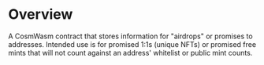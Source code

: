 # Overview

A CosmWasm contract that stores information for "airdrops" or promises to addresses. Intended use is for promised 1:1s (unique NFTs) or promised free mints that will not count against an address' whitelist or public mint counts.